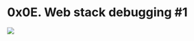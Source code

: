 <h1>0x0E. Web stack debugging #1</h1>
<img src="https://s3.amazonaws.com/intranet-projects-files/holbertonschool-sysadmin_devops/271/B4eeypV.jpg">

